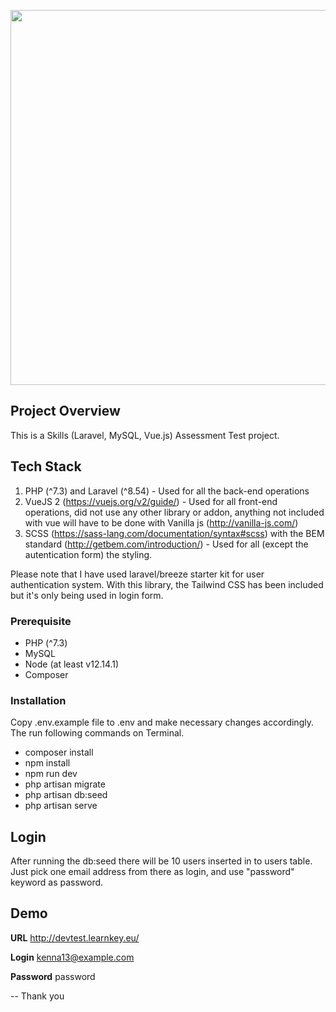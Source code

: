 
<p align="center"><a href="http://devtest.learnkey.eu" target="_blank"><img src="http://devtest.learnkey.eu/img/devtest-screenshot.jpg" width="600"></a></p>

## Project Overview

This is a Skills (Laravel, MySQL, Vue.js) Assessment Test project.

## Tech Stack

1. PHP (^7.3) and Laravel (^8.54) - Used for all the back-end operations
2. VueJS 2 (https://vuejs.org/v2/guide/) - Used for all front-end operations, did not use any other library or addon, anything not included with vue will have to be done with Vanilla js (http://vanilla-js.com/)
3. SCSS (https://sass-lang.com/documentation/syntax#scss) with the BEM standard (http://getbem.com/introduction/) - Used for all (except the autentication form) the styling.

Please note that I have used laravel/breeze starter kit for user authentication system. With this library, the Tailwind CSS has been included but it's only being used in login form.

### Prerequisite

- PHP (^7.3)
- MySQL
- Node (at least v12.14.1)
- Composer

### Installation

Copy .env.example file to .env and make necessary changes accordingly. The run following commands on Terminal.

- composer install
- npm install
- npm run dev
- php artisan migrate
- php artisan db:seed
- php artisan serve

## Login

After running the db:seed there will be 10 users inserted in to users table. Just pick one email address from there as login, and use "password" keyword as password.

## Demo

**URL**
http://devtest.learnkey.eu/

**Login**
kenna13@example.com

**Password**
password

--
Thank you


